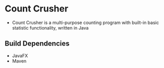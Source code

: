 # Count Crusher
- Count Crusher is a multi-purpose counting program with built-in basic statistic functionality, written in Java

## Build Dependencies
- JavaFX
- Maven